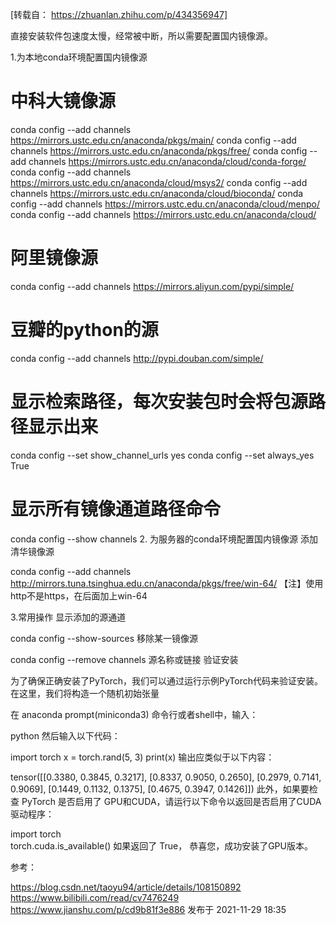 [转载自： https://zhuanlan.zhihu.com/p/434356947]

直接安装软件包速度太慢，经常被中断，所以需要配置国内镜像源。

1.为本地conda环境配置国内镜像源
# 中科大镜像源

conda config --add channels https://mirrors.ustc.edu.cn/anaconda/pkgs/main/
conda config --add channels https://mirrors.ustc.edu.cn/anaconda/pkgs/free/
conda config --add channels https://mirrors.ustc.edu.cn/anaconda/cloud/conda-forge/
conda config --add channels https://mirrors.ustc.edu.cn/anaconda/cloud/msys2/
conda config --add channels https://mirrors.ustc.edu.cn/anaconda/cloud/bioconda/
conda config --add channels https://mirrors.ustc.edu.cn/anaconda/cloud/menpo/
conda config --add channels https://mirrors.ustc.edu.cn/anaconda/cloud/
# 阿里镜像源

conda config --add channels https://mirrors.aliyun.com/pypi/simple/
# 豆瓣的python的源

conda config --add channels http://pypi.douban.com/simple/ 
# 显示检索路径，每次安装包时会将包源路径显示出来

conda config --set show_channel_urls yes
conda config --set always_yes True
# 显示所有镜像通道路径命令

conda config --show channels
2. 为服务器的conda环境配置国内镜像源
添加清华镜像源

conda config --add channels http://mirrors.tuna.tsinghua.edu.cn/anaconda/pkgs/free/win-64/
【注】使用http不是https，在后面加上win-64

3.常用操作
显示添加的源通道

conda config --show-sources
移除某一镜像源

conda config --remove channels 源名称或链接 
验证安装

为了确保正确安装了PyTorch，我们可以通过运行示例PyTorch代码来验证安装。在这里，我们将构造一个随机初始张量

在 anaconda prompt(miniconda3) 命令行或者shell中，输入：

python 
然后输入以下代码：

import torch 
x = torch.rand(5, 3) 
print(x)
输出应类似于以下内容：

tensor([[0.3380, 0.3845, 0.3217],
      [0.8337, 0.9050, 0.2650],
      [0.2979, 0.7141, 0.9069],
      [0.1449, 0.1132, 0.1375],
      [0.4675, 0.3947, 0.1426]])
此外，如果要检查 PyTorch 是否启用了 GPU和CUDA，请运行以下命令以返回是否启用了CUDA驱动程序：

import torch  
torch.cuda.is_available()
如果返回了 True， 恭喜您，成功安装了GPU版本。



参考：

https://blog.csdn.net/taoyu94/article/details/108150892
https://www.bilibili.com/read/cv7476249
https://www.jianshu.com/p/cd9b81f3e886
发布于 2021-11-29 18:35